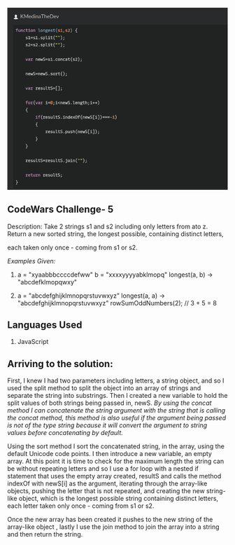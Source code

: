 ![.: Two To One .:.](twoToOne.png)

## CodeWars Challenge- 5

Description:
Take 2 strings s1 and s2 including only letters from ato z. Return a new sorted string, the longest possible, containing distinct letters,

each taken only once - coming from s1 or s2.


*Examples Given:*
1. a = "xyaabbbccccdefww" b = "xxxxyyyyabklmopq" longest(a, b) -> "abcdefklmopqwxy"

2. a = "abcdefghijklmnopqrstuvwxyz" longest(a, a) -> "abcdefghijklmnopqrstuvwxyz" rowSumOddNumbers(2); // 3 + 5 = 8

## Languages Used

1. JavaScript

## Arriving to the solution:

First, I knew I had two parameters including letters, a string object, and so I used the split method to split the object into an array of strings and separate the string into substrings. Then I created a new variable to hold the split values of both strings being passed in, newS. *By using the concat method I can concatenate the string argument with the string that is calling the concat method, this method is also useful if the argument being passed is not of the type string because it will convert the argument to string values before concatenating by default.*

Using the sort method I sort the concatenated string, in the array, using the default Unicode code points. I then introduce a new variable, an empty array. At this point it is time to check for the maximum length the string can be without repeating letters and so I use a for loop with a nested if statement that uses the empty array created, resultS and calls the method indexOf with newS[i] as the argument, iterating through the array-like objects, pushing the letter that is not repeated, and creating the new string-like object, which is the longest possible string containing distinct letters, each letter taken only once - coming from s1 or s2.

Once the new array has been created it pushes to the new string of the array-like object , lastly I use the join method to join the array into a string and then return the string. 
